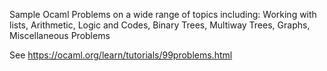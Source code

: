 Sample Ocaml Problems on a wide range of topics including:
Working with lists, Arithmetic, Logic and Codes, Binary Trees, Multiway Trees, Graphs, Miscellaneous Problems

See https://ocaml.org/learn/tutorials/99problems.html
